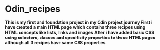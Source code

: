 # Odin_recipes
**This is my first and foundation project in my Odin project journey**
**First i have created a main HTML page which contains three recipes using HTML concepts like lists, links and images**
**After i have added basic CSS using selectors, classes and specificity properties to those HTML pages although all 3 recipes have same CSS properties**